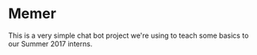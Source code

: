 # Memer

This is a very simple chat bot project we're using to teach some basics to our Summer 2017 interns.
